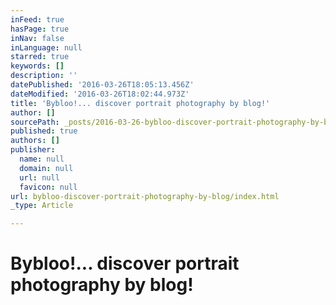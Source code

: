 ```yaml
---
inFeed: true
hasPage: true
inNav: false
inLanguage: null
starred: true
keywords: []
description: ''
datePublished: '2016-03-26T18:05:13.456Z'
dateModified: '2016-03-26T18:02:44.973Z'
title: 'Bybloo!... discover portrait photography by blog!'
author: []
sourcePath: _posts/2016-03-26-bybloo-discover-portrait-photography-by-blog.md
published: true
authors: []
publisher:
  name: null
  domain: null
  url: null
  favicon: null
url: bybloo-discover-portrait-photography-by-blog/index.html
_type: Article

---
```

# Bybloo!... discover portrait photography by blog!